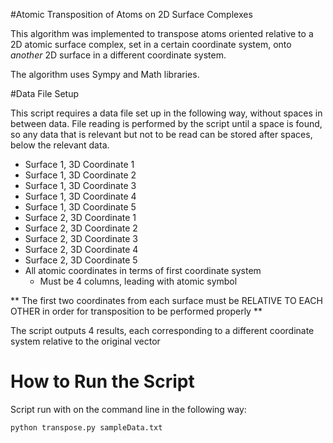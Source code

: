 #Atomic Transposition of Atoms on 2D Surface Complexes 

This algorithm was implemented to transpose atoms oriented relative to a 2D atomic surface complex, set in a certain coordinate system, onto *another* 2D surface in a different coordinate system.

The algorithm uses Sympy and Math libraries.

#Data File Setup 

This script requires a data file set up in the following way, without spaces in between data.  File reading is performed by the script until a space is found, so any data that is relevant but not to be read can be stored after spaces, below the relevant data.  

- Surface 1, 3D Coordinate 1
- Surface 1, 3D Coordinate 2
- Surface 1, 3D Coordinate 3
- Surface 1, 3D Coordinate 4
- Surface 1, 3D Coordinate 5
- Surface 2, 3D Coordinate 1
- Surface 2, 3D Coordinate 2
- Surface 2, 3D Coordinate 3
- Surface 2, 3D Coordinate 4
- Surface 2, 3D Coordinate 5
- All atomic coordinates in terms of first coordinate system
	- Must be 4 columns, leading with atomic symbol 

** The first two coordinates from each surface must be RELATIVE TO EACH OTHER in order for transposition to be performed properly **

The script outputs 4 results, each corresponding to a different coordinate system relative to the original vector 

# How to Run the Script 
Script run with on the command line in the following way:

```python 
python transpose.py sampleData.txt 
```



